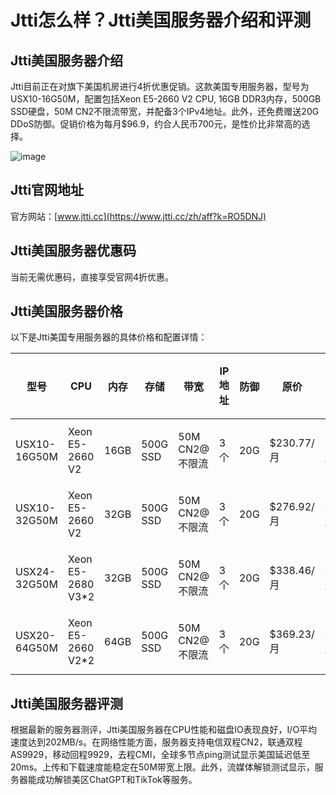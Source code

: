 # Jtti怎么样？Jtti美国服务器介绍和评测

## Jtti美国服务器介绍
Jtti目前正在对旗下美国机房进行4折优惠促销。这款美国专用服务器，型号为USX10-16G50M，配置包括Xeon E5-2660 V2 CPU, 16GB DDR3内存，500GB SSD硬盘，50M CN2不限流带宽，并配备3个IPv4地址。此外，还免费赠送20G DDoS防御。促销价格为每月$96.9，约合人民币700元，是性价比非常高的选择。

![image](https://github.com/iprridznj/Jtti/assets/157462660/5a4080a4-e3bd-4c38-ab1a-1635c05005b4)


## Jtti官网地址
官方网站：[www.jtti.cc](https://www.jtti.cc/zh/aff?k=RO5DNJ)

## Jtti美国服务器优惠码
当前无需优惠码，直接享受官网4折优惠。

## Jtti美国服务器价格
以下是Jtti美国专用服务器的具体价格和配置详情：

| 型号         | CPU          | 内存  | 存储     | 带宽         | IP地址 | 防御  | 原价       | 促销价   | 购买链接                                                    |
|--------------|--------------|-------|----------|--------------|--------|------|------------|----------|------------------------------------------------------------|
| USX10-16G50M | Xeon E5-2660 V2 | 16GB  | 500G SSD | 50M CN2@不限流 | 3个    | 20G  | $230.77/月 | $96.9/月 | [立即订购](https://www.jtti.cc/zh/aff?k=RO5DNJ) |
| USX10-32G50M | Xeon E5-2660 V2 | 32GB  | 500G SSD | 50M CN2@不限流 | 3个    | 20G  | $276.92/月 | $120.6/月 | [立即订购](https://www.jtti.cc/zh/aff?k=RO5DNJ) |
| USX24-32G50M | Xeon E5-2680 V3*2 | 32GB  | 500G SSD | 50M CN2@不限流 | 3个    | 20G  | $338.46/月 | $164/月   | [立即订购](https://www.jtti.cc/zh/aff?k=RO5DNJ) |
| USX20-64G50M | Xeon E5-2660 V2*2 | 64GB  | 500G SSD | 50M CN2@不限流 | 3个    | 20G  | $369.23/月 | $180.1/月 | [立即订购](https://www.jtti.cc/zh/aff?k=RO5DNJ) |

## Jtti美国服务器评测
根据最新的服务器测评，Jtti美国服务器在CPU性能和磁盘IO表现良好，I/O平均速度达到202MB/s。在网络性能方面，服务器支持电信双程CN2，联通双程AS9929，移动回程9929，去程CMI，全球多节点ping测试显示美国延迟低至20ms。上传和下载速度能稳定在50M带宽上限。此外，流媒体解锁测试显示，服务器能成功解锁美区ChatGPT和TikTok等服务。

